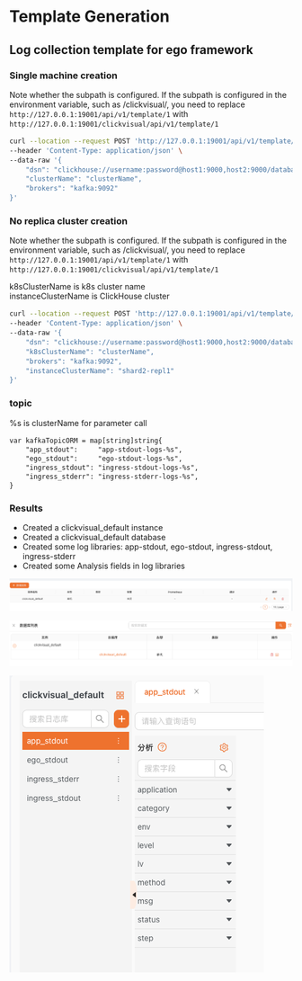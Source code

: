 # Template Generation

## Log collection template for ego framework

### Single machine creation
Note whether the subpath is configured. If the subpath is configured in the environment variable, such as /clickvisual/, you need to replace ` http://127.0.0.1:19001/api/v1/template/1 ` with ` http://127.0.0.1:19001/clickvisual/api/v1/template/1 `
```sh
curl --location --request POST 'http://127.0.0.1:19001/api/v1/template/1' \
--header 'Content-Type: application/json' \
--data-raw '{
    "dsn": "clickhouse://username:password@host1:9000,host2:9000/database?dial_timeout=200ms&max_execution_time=60",
    "clusterName": "clusterName",
    "brokers": "kafka:9092"
}'
```

### No replica cluster creation
Note whether the subpath is configured. If the subpath is configured in the environment variable, such as /clickvisual/, you need to replace ` http://127.0.0.1:19001/api/v1/template/1 ` with ` http://127.0.0.1:19001/clickvisual/api/v1/template/1 `

k8sClusterName is k8s cluster name  
instanceClusterName is ClickHouse cluster
```sh
curl --location --request POST 'http://127.0.0.1:19001/api/v1/template/1' \
--header 'Content-Type: application/json' \
--data-raw '{
    "dsn": "clickhouse://username:password@host1:9000,host2:9000/database?dial_timeout=200ms&max_execution_time=60",
    "k8sClusterName": "clusterName", 
    "brokers": "kafka:9092",
    "instanceClusterName": "shard2-repl1"
}'
```

### topic 
%s is clusterName for parameter call
```
var kafkaTopicORM = map[string]string{
	"app_stdout":     "app-stdout-logs-%s",
	"ego_stdout":     "ego-stdout-logs-%s",
	"ingress_stdout": "ingress-stdout-logs-%s",
	"ingress_stderr": "ingress-stderr-logs-%s",
}
```


### Results
- Created a clickvisual_default instance
- Created a clickvisual_default database
- Created some log libraries: app-stdout, ego-stdout, ingress-stdout, ingress-stderr
- Created some Analysis fields in log libraries


![img.png](../../../images/template_one_1.png)

![img_1.png](../../../images/template_one_2.png)

![img_2.png](../../../images/template_one_3.png)